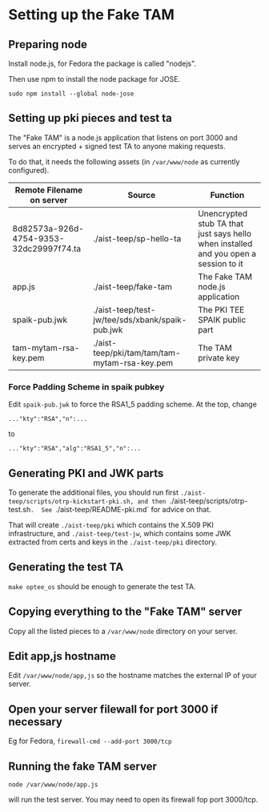 # Setting up the Fake TAM

## Preparing node

Install node.js, for Fedora the package is called "nodejs".

Then use npm to install the node package for JOSE.

```
sudo npm install --global node-jose
```

## Setting up pki pieces and test ta

The "Fake TAM" is a node.js application that listens on port 3000
and serves an encrypted + signed test TA to anyone making requests.

To do that, it needs the following assets (in `/var/www/node` as
currently configured).

|Remote Filename on server|Source|Function|
|---|---|---|
|8d82573a-926d-4754-9353-32dc29997f74.ta|./aist-teep/sp-hello-ta|Unencrypted stub TA that just says hello when installed and you open a session to it|
|app.js|./aist-teep/fake-tam|The Fake TAM node.js application|
|spaik-pub.jwk|./aist-teep/test-jw/tee/sds/xbank/spaik-pub.jwk|The PKI TEE SPAIK public part|
|tam-mytam-rsa-key.pem|./aist-teep/pki/tam/tam/tam-mytam-rsa-key.pem|The TAM private key|

### Force Padding Scheme in spaik pubkey

Edit `spaik-pub.jwk` to force the RSA1_5 padding scheme.  At the top, change

```
..."kty":"RSA","n":...
```

to

```
..."kty":"RSA","alg":"RSA1_5","n":...
```

## Generating PKI and JWK parts

To generate the additional files, you should run first `./aist-teep/scripts/otrp-kickstart-pki.sh, and
then `./aist-teep/scripts/otrp-test.sh`.  See `./aist-teep/README-pki.md` for advice on that.

That will create `./aist-teep/pki` which contains the X.509 PKI infrastructure, and `./aist-teep/test-jw`,
which contains some JWK extracted from certs and keys in the `./aist-teep/pki` directory.

## Generating the test TA

`make optee_os` should be enough to generate the test TA.

## Copying everything to the "Fake TAM" server

Copy all the listed pieces to a `/var/www/node` directory on your server.


## Edit app,js hostname

Edit `/var/www/node/app,js` so the hostname matches the external IP of your server.

## Open your server filewall for port 3000 if necessary

Eg for Fedora, `firewall-cmd --add-port 3000/tcp`

## Running the fake TAM server

`node /var/www/node/app.js`

will run the test server.  You may need to open its firewall fop port 3000/tcp.

